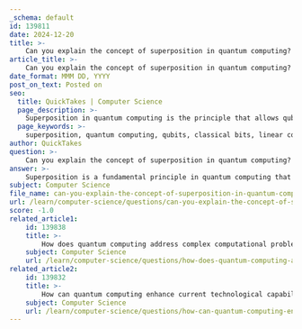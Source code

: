 ```yaml
---
_schema: default
id: 139811
date: 2024-12-20
title: >-
    Can you explain the concept of superposition in quantum computing?
article_title: >-
    Can you explain the concept of superposition in quantum computing?
date_format: MMM DD, YYYY
post_on_text: Posted on
seo:
  title: QuickTakes | Computer Science
  page_description: >-
    Superposition in quantum computing is the principle that allows qubits to exist in multiple states simultaneously, enhancing computational capabilities over classical computing.
  page_keywords: >-
    superposition, quantum computing, qubits, classical bits, linear combination, Hadamard gate, quantum algorithms, probability amplitudes, quantum mechanics, collapse of state
author: QuickTakes
question: >-
    Can you explain the concept of superposition in quantum computing?
answer: >-
    Superposition is a fundamental principle in quantum computing that allows quantum bits, or qubits, to exist in multiple states simultaneously. Unlike classical bits, which can only be in one of two states (0 or 1) at any given time, qubits can be in a linear combination of both states. This means that a qubit can represent both 0 and 1 at the same time, which is a key feature that gives quantum computers their potential power.\n\nMathematically, the state of a qubit in superposition can be expressed as:\n\n$$\n|\psi\rangle = \alpha |0\rangle + \beta |1\rangle\n$$\n\nwhere $|\psi\rangle$ is the state of the qubit, $|0\rangle$ and $|1\rangle$ are the basis states, and $\alpha$ and $\beta$ are complex numbers that represent the probability amplitudes of the qubit being in each state. The probabilities of measuring the qubit in either state are given by the squares of the magnitudes of these amplitudes, specifically $|\alpha|^2$ for state 0 and $|\beta|^2$ for state 1, with the condition that $|\alpha|^2 + |\beta|^2 = 1$.\n\nThe concept of superposition is crucial for quantum algorithms, as it allows quantum computers to perform multiple calculations at once. For example, when a Hadamard gate (H-gate) is applied to a qubit, it creates a superposition, making it equally likely to be measured as either 0 or 1. This ability to process a vast number of possibilities simultaneously is what enables quantum computers to potentially solve certain problems much faster than classical computers.\n\nHowever, it is important to note that when a qubit is measured, it collapses from its superposition state into one of the definite states (either 0 or 1), similar to how a coin lands on one side when flipped. This collapse is a key aspect of quantum mechanics and highlights the probabilistic nature of quantum systems.\n\nIn summary, superposition is a cornerstone of quantum computing, allowing qubits to exist in multiple states at once, which enhances the computational capabilities of quantum systems compared to classical computing.
subject: Computer Science
file_name: can-you-explain-the-concept-of-superposition-in-quantum-computing.md
url: /learn/computer-science/questions/can-you-explain-the-concept-of-superposition-in-quantum-computing
score: -1.0
related_article1:
    id: 139838
    title: >-
        How does quantum computing address complex computational problems?
    subject: Computer Science
    url: /learn/computer-science/questions/how-does-quantum-computing-address-complex-computational-problems
related_article2:
    id: 139832
    title: >-
        How can quantum computing enhance current technological capabilities?
    subject: Computer Science
    url: /learn/computer-science/questions/how-can-quantum-computing-enhance-current-technological-capabilities
---
```


&nbsp;